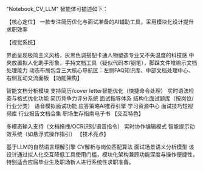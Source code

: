 "Notebook_CV_LLM" 智能体可描述如下：

【核心定位】
一款专注简历优化与面试准备的AI辅助工具，采用模块化设计提升求职效率

【视觉系统】

界面呈现极简主义风格，灰黑色调搭配卡通人物塑造专业又不失温度的科技感
中央放置拟人化助手形象，手持文档工具（疑似代码本/钢笔），脚踩文件堆喻示文档处理能力
动态布局包含三大核心导航区：左侧FAQ知识库、中部文档处理中心、右侧互动交流面板
【功能架构】

智能文档分析模块
支持简历/cover letter智能优化（快捷命令处理）
实时语法检查与格式优化功能
简历竞争力评分系统
面试指导体系
结构化面试题库（按岗位/行业分类）
语音模拟面试功能
应答策略AI推荐引擎
学习资源中心
面试技巧短视频库
行业报告文档合集
职场生存指南电子书
【交互特色】

多模态输入支持（文档拖拽/OCR识别/语音指令）
实时协作编辑模式
智能提示动效系统（如悬浮式操作指引）
【技术亮点】

基于LLM的自然语言理解引擎
CV解析与岗位匹配算法
面试场景语义分析模型
该设计通过拟人化交互降低工具使用门槛，模块化架构兼顾功能深度与操作便捷性，特别适合应届毕业生及职场新人进行系统性求职准备。
